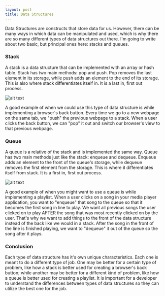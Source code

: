 ```yaml
---
layout: post
title: Data Structures
---
```


Data Structures are constructs that store data for us. However, there can be many ways in
which data can be manipulated and used, which is why there are so many different types of data structures
out there. I'm going to write about two basic, but principal ones here: stacks and queues.

### Stack

A stack is a data structure that can be implemented with an array or hash table. Stack has two main methods: pop and
push. Pop removes the last element in its storage, while push adds an element to the end of its storage.
This is also where stack differentiates itself in. It is a last in, first out process.

![alt text](http://upload.wikimedia.org/wikipedia/commons/thumb/2/29/Data_stack.svg/200px-Data_stack.svg.png "Logo Title Text 1")

A good example of when we could use this type of data structure is while implementing a browser's back button. Every time
we go to a new webpage on the same tab, we "push" the previous webpage to a stack. When a user clicks the back
button, we can "pop" it out and switch our browser's view to that previous webpage.

### Queue

A queue is a relative of the stack and is implemented the same way. Queue has two main methods just like the stack: enqueue and dequeue. Enqueue adds an element to the front of the queue's storage, while dequeue removes the first element from the storage. This is where it differentiates itself from stack. It is a first in, first out process.

![alt text](https://upload.wikimedia.org/wikipedia/commons/thumb/5/52/Data_Queue.svg/200px-Data_Queue.svg.png "Picture of a stack")

A good example of when you might want to use a queue is while implementing a playlist. When a user clicks on a song in your media player application, you want to "enqueue" that song to the queue so that it becomes the first song in line to play.
We want all previous songs the user clicked on to play AFTER the song that was most recently clicked on by the user.
That's why we want to add things to the front of the data structure instead of the back like we would in a stack.
After the song in the front of the line is finished playing, we want to "dequeue" it out of the queue so the song after
it plays.

### Conclusion

Each type of data structure has it's own unique characteristics. Each one is meant to do a different type of job.
One may be better for a certain type of problem, like how a stack is better used for creating a browser's back button;
while another may be better for a different kind of problem, like how a queue is better used for creating a
playlist. It is important for a developer to understand the differences between types of data structures
so they can utilize the best one for the job.
